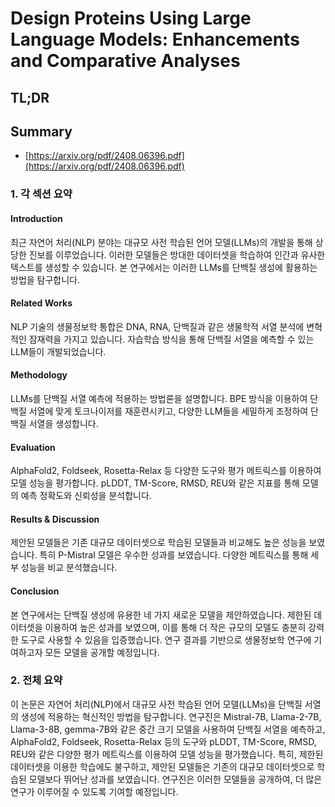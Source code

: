 # Design Proteins Using Large Language Models: Enhancements and Comparative Analyses
## TL;DR
## Summary
- [https://arxiv.org/pdf/2408.06396.pdf](https://arxiv.org/pdf/2408.06396.pdf)

### 1. 각 섹션 요약

#### Introduction
최근 자연어 처리(NLP) 분야는 대규모 사전 학습된 언어 모델(LLMs)의 개발을 통해 상당한 진보를 이루었습니다. 이러한 모델들은 방대한 데이터셋을 학습하여 인간과 유사한 텍스트를 생성할 수 있습니다. 본 연구에서는 이러한 LLMs를 단백질 생성에 활용하는 방법을 탐구합니다.

#### Related Works
NLP 기술의 생물정보학 통합은 DNA, RNA, 단백질과 같은 생물학적 서열 분석에 변혁적인 잠재력을 가지고 있습니다. 자습학습 방식을 통해 단백질 서열을 예측할 수 있는 LLM들이 개발되었습니다.

#### Methodology
LLMs를 단백질 서열 예측에 적용하는 방법론을 설명합니다. BPE 방식을 이용하여 단백질 서열에 맞게 토크나이저를 재훈련시키고, 다양한 LLM들을 세밀하게 조정하여 단백질 서열을 생성합니다.

#### Evaluation
AlphaFold2, Foldseek, Rosetta-Relax 등 다양한 도구와 평가 메트릭스를 이용하여 모델 성능을 평가합니다. pLDDT, TM-Score, RMSD, REU와 같은 지표를 통해 모델의 예측 정확도와 신뢰성을 분석합니다.

#### Results & Discussion
제안된 모델들은 기존 대규모 데이터셋으로 학습된 모델들과 비교해도 높은 성능을 보였습니다. 특히 P-Mistral 모델은 우수한 성과를 보였습니다. 다양한 메트릭스를 통해 세부 성능을 비교 분석했습니다.

#### Conclusion
본 연구에서는 단백질 생성에 유용한 네 가지 새로운 모델을 제안하였습니다. 제한된 데이터셋을 이용하여 높은 성과를 보였으며, 이를 통해 더 작은 규모의 모델도 충분히 강력한 도구로 사용할 수 있음을 입증했습니다. 연구 결과를 기반으로 생물정보학 연구에 기여하고자 모든 모델을 공개할 예정입니다.

### 2. 전체 요약
이 논문은 자연어 처리(NLP)에서 대규모 사전 학습된 언어 모델(LLMs)을 단백질 서열의 생성에 적용하는 혁신적인 방법을 탐구합니다. 연구진은 Mistral-7B, Llama-2-7B, Llama-3-8B, gemma-7B와 같은 중간 크기 모델을 사용하여 단백질 서열을 예측하고, AlphaFold2, Foldseek, Rosetta-Relax 등의 도구와 pLDDT, TM-Score, RMSD, REU와 같은 다양한 평가 메트릭스를 이용하여 모델 성능을 평가했습니다. 특히, 제한된 데이터셋을 이용한 학습에도 불구하고, 제안된 모델들은 기존의 대규모 데이터셋으로 학습된 모델보다 뛰어난 성과를 보였습니다. 연구진은 이러한 모델들을 공개하여, 더 많은 연구가 이루어질 수 있도록 기여할 예정입니다.